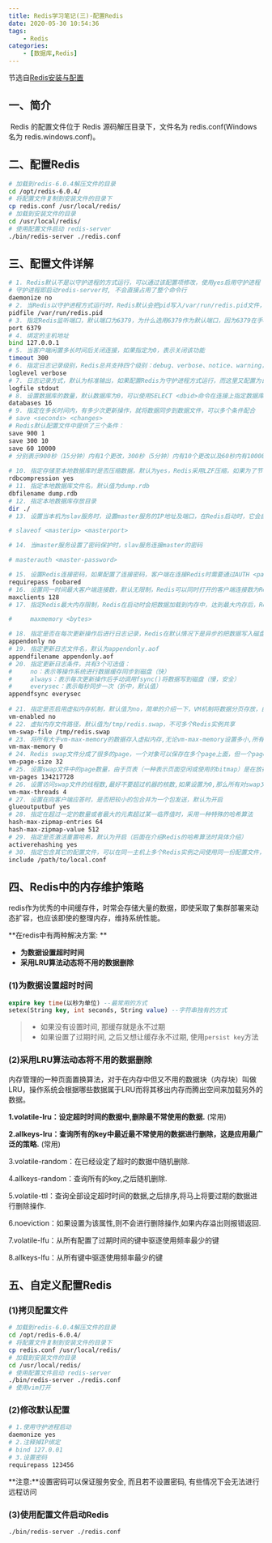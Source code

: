 ```yaml
---
title: Redis学习笔记(三)-配置Redis
date: 2020-05-30 10:54:36
tags: 
	- Redis
categories: 
	- [数据库,Redis]
---
```


节选自[<u>Redis安装与配置</u>](https://note.youdao.com/ynoteshare1/index.html?id=bfcc478547c920926146675e678e4a1f&type=note)

## 一、简介

​		Redis 的配置文件位于 Redis 源码解压目录下，文件名为 redis.conf(Windows 名为 redis.windows.conf)。

## 二、配置Redis

```bash
# 加载到redis-6.0.4解压文件的目录
cd /opt/redis-6.0.4/
# 将配置文件复制到安装文件的目录下
cp redis.conf /usr/local/redis/
# 加载到安装文件的目录
cd /usr/local/redis/
# 使用配置文件启动 redis-server
./bin/redis-server ./redis.conf 
```

<!--more-->

## 三、配置文件详解

```bash
# 1. Redis默认不是以守护进程的方式运行，可以通过该配置项修改，使用yes启用守护进程
# 守护进程即启动redis-server时, 不会直接占用了整个命令行
daemonize no
# 2. 当Redis以守护进程方式运行时，Redis默认会把pid写入/var/run/redis.pid文件，可以通过pidfile指定
pidfile /var/run/redis.pid
# 3. 指定Redis监听端口，默认端口为6379，为什么选用6379作为默认端口，因为6379在手机按键上MERZ对应的号码，而MERZ取自意大利歌女Alessia Merz的名字
port 6379
# 4. 绑定的主机地址
bind 127.0.0.1
# 5. 当客户端闲置多长时间后关闭连接，如果指定为0，表示关闭该功能
timeout 300
# 6. 指定日志记录级别，Redis总共支持四个级别：debug、verbose、notice、warning，默认为verbose
loglevel verbose
# 7. 日志记录方式，默认为标准输出，如果配置Redis为守护进程方式运行，而这里又配置为日志记录方式为标准输出，则日志将会发送给/dev/null
logfile stdout
# 8. 设置数据库的数量，默认数据库为0，可以使用SELECT <dbid>命令在连接上指定数据库id
databases 16
# 9. 指定在多长时间内，有多少次更新操作，就将数据同步到数据文件，可以多个条件配合
# save <seconds> <changes>
# Redis默认配置文件中提供了三个条件：
save 900 1
save 300 10
save 60 10000
# 分别表示900秒（15分钟）内有1个更改，300秒（5分钟）内有10个更改以及60秒内有10000个更改。
 
# 10. 指定存储至本地数据库时是否压缩数据，默认为yes，Redis采用LZF压缩，如果为了节省CPU时间，可以关闭该选项，但会导致数据库文件变的巨大
rdbcompression yes
# 11. 指定本地数据库文件名，默认值为dump.rdb
dbfilename dump.rdb
# 12. 指定本地数据库存放目录
dir ./
# 13. 设置当本机为slav服务时，设置master服务的IP地址及端口，在Redis启动时，它会自动从master进行数据同步

# slaveof <masterip> <masterport>

# 14. 当master服务设置了密码保护时，slav服务连接master的密码

# masterauth <master-password>

# 15. 设置Redis连接密码，如果配置了连接密码，客户端在连接Redis时需要通过AUTH <password>命令提供密码，默认关闭
requirepass foobared
# 16. 设置同一时间最大客户端连接数，默认无限制，Redis可以同时打开的客户端连接数为Redis进程可以打开的最大文件描述符数，如果设置 maxclients 0，表示不作限制。当客户端连接数到达限制时，Redis会关闭新的连接并向客户端返回max number of clients reached错误信息
maxclients 128
# 17. 指定Redis最大内存限制，Redis在启动时会把数据加载到内存中，达到最大内存后，Redis会先尝试清除已到期或即将到期的Key，当此方法处理 后，仍然到达最大内存设置，将无法再进行写入操作，但仍然可以进行读取操作。Redis新的vm机制，会把Key存放内存，Value会存放在swap区

#     maxmemory <bytes>

# 18. 指定是否在每次更新操作后进行日志记录，Redis在默认情况下是异步的把数据写入磁盘，如果不开启，可能会在断电时导致一段时间内的数据丢失。因为 redis本身同步数据文件是按上面save条件来同步的，所以有的数据会在一段时间内只存在于内存中。默认为no
appendonly no
# 19. 指定更新日志文件名，默认为appendonly.aof
appendfilename appendonly.aof
# 20. 指定更新日志条件，共有3个可选值： 
#     no：表示等操作系统进行数据缓存同步到磁盘（快） 
#     always：表示每次更新操作后手动调用fsync()将数据写到磁盘（慢，安全） 
#     everysec：表示每秒同步一次（折中，默认值）
appendfsync everysec
 
# 21. 指定是否启用虚拟内存机制，默认值为no，简单的介绍一下，VM机制将数据分页存放，由Redis将访问量较少的页即冷数据swap到磁盘上，访问多的页面由磁盘自动换出到内存中（在后面的文章我会仔细分析Redis的VM机制）
vm-enabled no
# 22. 虚拟内存文件路径，默认值为/tmp/redis.swap，不可多个Redis实例共享
vm-swap-file /tmp/redis.swap
# 23. 将所有大于vm-max-memory的数据存入虚拟内存,无论vm-max-memory设置多小,所有索引数据都是内存存储的(Redis的索引数据 就是keys),也就是说,当vm-max-memory设置为0的时候,其实是所有value都存在于磁盘。默认值为0
vm-max-memory 0
# 24. Redis swap文件分成了很多的page，一个对象可以保存在多个page上面，但一个page上不能被多个对象共享，vm-page-size是要根据存储的 数据大小来设定的，作者建议如果存储很多小对象，page大小最好设置为32或者64bytes；如果存储很大大对象，则可以使用更大的page，如果不 确定，就使用默认值
vm-page-size 32
# 25. 设置swap文件中的page数量，由于页表（一种表示页面空闲或使用的bitmap）是在放在内存中的，，在磁盘上每8个pages将消耗1byte的内存。
vm-pages 134217728
# 26. 设置访问swap文件的线程数,最好不要超过机器的核数,如果设置为0,那么所有对swap文件的操作都是串行的，可能会造成比较长时间的延迟。默认值为4
vm-max-threads 4
# 27. 设置在向客户端应答时，是否把较小的包合并为一个包发送，默认为开启
glueoutputbuf yes
# 28. 指定在超过一定的数量或者最大的元素超过某一临界值时，采用一种特殊的哈希算法
hash-max-zipmap-entries 64
hash-max-zipmap-value 512
# 29. 指定是否激活重置哈希，默认为开启（后面在介绍Redis的哈希算法时具体介绍）
activerehashing yes
# 30. 指定包含其它的配置文件，可以在同一主机上多个Redis实例之间使用同一份配置文件，而同时各个实例又拥有自己的特定配置文件
include /path/to/local.conf
```

## 四、Redis中的内存维护策略

​		redis作为优秀的中间缓存件，时常会存储大量的数据，即使采取了集群部署来动态扩容，也应该即使的整理内存，维持系统性能。

**在redis中有两种解决方案: **

* **为数据设置超时时间**
* **采用LRU算法动态将不用的数据删除**

### (1)为数据设置超时时间

```sql
expire key time(以秒为单位) --最常用的方式
setex(String key, int seconds, String value) --字符串独有的方式
```

> * 如果没有设置时间, 那缓存就是永不过期
> * 如果设置了过期时间, 之后又想让缓存永不过期, 使用``persist key``方法

### (2)采用LRU算法动态将不用的数据删除

​		内存管理的一种页面置换算法，对于在内存中但又不用的数据块（内存块）叫做LRU，操作系统会根据哪些数据属于LRU而将其移出内存而腾出空间来加载另外的数据。

**1.volatile-lru：设定超时时间的数据中,删除最不常使用的数据.** (常用)

**2.allkeys-lru：查询所有的key中最近最不常使用的数据进行删除，这是应用最广泛的策略.** (常用)

3.volatile-random：在已经设定了超时的数据中随机删除.

4.allkeys-random：查询所有的key,之后随机删除.

5.volatile-ttl：查询全部设定超时时间的数据,之后排序,将马上将要过期的数据进行删除操作.

6.noeviction：如果设置为该属性,则不会进行删除操作,如果内存溢出则报错返回.

7.volatile-lfu：从所有配置了过期时间的键中驱逐使用频率最少的键

8.allkeys-lfu：从所有键中驱逐使用频率最少的键

## 五、自定义配置Redis

### (1)拷贝配置文件

```bash
# 加载到redis-6.0.4解压文件的目录
cd /opt/redis-6.0.4/
# 将配置文件复制到安装文件的目录下
cp redis.conf /usr/local/redis/
# 加载到安装文件的目录
cd /usr/local/redis/
# 使用配置文件启动 redis-server
./bin/redis-server ./redis.conf 
# 使用vim打开
```

### (2)修改默认配置

```bash
# 1.使用守护进程启动
daemonize yes
# 2.注释掉IP绑定
# bind 127.0.01
# 3.设置密码
requirepass 123456
```

**注意:**设置密码可以保证服务安全, 而且若不设置密码, 有些情况下会无法进行远程访问

### (3)使用配置文件启动Redis

```bash
./bin/redis-server ./redis.conf 
```

